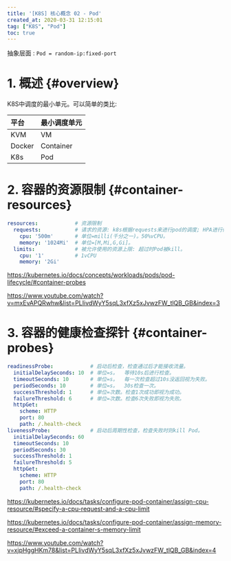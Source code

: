 ```yaml
---
title: '[K8S] 核心概念 02 - Pod'
created_at: 2020-03-31 12:15:01
tag: ["K8S", "Pod"]
toc: true
---
```



抽象层面 : `Pod = random-ip:fixed-port`

# 1. 概述 {#overview}

K8S中调度的最小单元。可以简单的类比:

| 平台   | 最小调度单元 |
| :----- | :----------- |
| KVM    | VM           |
| Docker | Container    |
| K8s    | Pod          |

# 2. 容器的资源限制 {#container-resources}

```yml
resources:            # 资源限制
  requests:           # 请求的资源: k8s根据requests来进行pod的调度; HPA进行伸缩时也是根据requests来计算的。
    cpu: '500m'       # 单位=milli(千分之一)。50%vCPU。
    memory: '1024Mi'  # 单位=[M,Mi,G,Gi]。
  limits:             # 被允许使用的资源上限: 超过时Pod被kill。
    cpu: '1'          # 1vCPU
    memory: '2Gi'
```

<https://kubernetes.io/docs/concepts/workloads/pods/pod-lifecycle/#container-probes>

<https://www.youtube.com/watch?v=mxEvAPQRwhw&list=PLIivdWyY5sqL3xfXz5xJvwzFW_tlQB_GB&index=3>


# 3. 容器的健康检查探针 {#container-probes}

```yml
readinessProbe:            # 启动后检查，检查通过后才能接收流量。
  initialDelaySeconds: 10  # 单位=s。  等待10s后进行检查。
  timeoutSeconds: 10       # 单位=s。  每一次检查超过10s没返回视为失败。
  periodSeconds: 10        # 单位=s。  30s检查一次。
  successThreshold: 1      # 单位=次数。检查1次成功即视为成功。
  failureThreshold: 6      # 单位=次数。检查6次失败即视为失败。
  httpGet:
    scheme: HTTP
    port: 80
    path: /.health-check
livenessProbe:             # 启动后周期性检查，检查失败时则kill Pod。
  initialDelaySeconds: 60
  timeoutSeconds: 10
  periodSeconds: 30
  successThreshold: 1
  failureThreshold: 5
  httpGet:
    scheme: HTTP
    port: 80
    path: /.health-check
```

<https://kubernetes.io/docs/tasks/configure-pod-container/assign-cpu-resource/#specify-a-cpu-request-and-a-cpu-limit>

<https://kubernetes.io/docs/tasks/configure-pod-container/assign-memory-resource/#exceed-a-container-s-memory-limit>

<https://www.youtube.com/watch?v=xjpHggHKm78&list=PLIivdWyY5sqL3xfXz5xJvwzFW_tlQB_GB&index=4>
